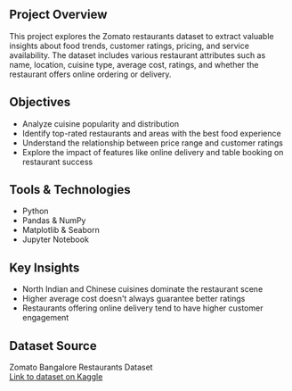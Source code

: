 ## Project Overview

This project explores the Zomato restaurants dataset to extract valuable insights about food trends, customer ratings, pricing, and service availability. The dataset includes various restaurant attributes such as name, location, cuisine type, average cost, ratings, and whether the restaurant offers online ordering or delivery.

## Objectives

- Analyze cuisine popularity and distribution
- Identify top-rated restaurants and areas with the best food experience
- Understand the relationship between price range and customer ratings
- Explore the impact of features like online delivery and table booking on restaurant success

## Tools & Technologies

- Python
- Pandas & NumPy
- Matplotlib & Seaborn
- Jupyter Notebook

## Key Insights

- North Indian and Chinese cuisines dominate the restaurant scene
- Higher average cost doesn't always guarantee better ratings
- Restaurants offering online delivery tend to have higher customer engagement

##  Dataset Source

Zomato Bangalore Restaurants Dataset  
[Link to dataset on Kaggle](https://www.kaggle.com/datasets/himanshupoddar/zomato-bangalore-restaurants?authuser=0
)




